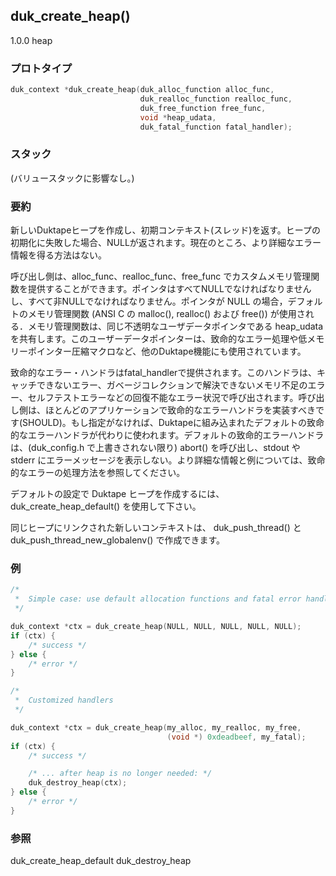 ## duk_create_heap() 

1.0.0 heap

### プロトタイプ

```c
duk_context *duk_create_heap(duk_alloc_function alloc_func,
                             duk_realloc_function realloc_func,
                             duk_free_function free_func,
                             void *heap_udata,
                             duk_fatal_function fatal_handler);
```

### スタック

(バリュースタックに影響なし。)


### 要約

新しいDuktapeヒープを作成し、初期コンテキスト(スレッド)を返す。ヒープの初期化に失敗した場合、NULLが返されます。現在のところ、より詳細なエラー情報を得る方法はない。

呼び出し側は、alloc_func、realloc_func、free_func でカスタムメモリ管理関数を提供することができます。ポインタはすべてNULLでなければなりませんし、すべて非NULLでなければなりません。ポインタが NULL の場合，デフォルトのメモリ管理関数 (ANSI C の malloc(), realloc() および free()) が使用される．メモリ管理関数は、同じ不透明なユーザデータポインタである heap_udata を共有します。このユーザーデータポインターは、致命的なエラー処理や低メモリーポインター圧縮マクロなど、他のDuktape機能にも使用されています。

致命的なエラー・ハンドラはfatal_handlerで提供されます。このハンドラは、キャッチできないエラー、ガベージコレクションで解決できないメモリ不足のエラー、セルフテストエラーなどの回復不能なエラー状況で呼び出されます。呼び出し側は、ほとんどのアプリケーションで致命的なエラーハンドラを実装すべきです(SHOULD)。もし指定がなければ、Duktapeに組み込まれたデフォルトの致命的なエラーハンドラが代わりに使われます。デフォルトの致命的エラーハンドラは、(duk_config.h で上書きされない限り) abort() を呼び出し、stdout や stderr にエラーメッセージを表示しない。より詳細な情報と例については、致命的なエラーの処理方法を参照してください。

デフォルトの設定で Duktape ヒープを作成するには、 duk_create_heap_default() を使用して下さい。

同じヒープにリンクされた新しいコンテキストは、 duk_push_thread() と duk_push_thread_new_globalenv() で作成できます。


### 例

```c
/*
 *  Simple case: use default allocation functions and fatal error handler
 */

duk_context *ctx = duk_create_heap(NULL, NULL, NULL, NULL, NULL);
if (ctx) {
    /* success */
} else {
    /* error */
}

/*
 *  Customized handlers
 */

duk_context *ctx = duk_create_heap(my_alloc, my_realloc, my_free,
                                   (void *) 0xdeadbeef, my_fatal);
if (ctx) {
    /* success */

    /* ... after heap is no longer needed: */
    duk_destroy_heap(ctx);
} else {
    /* error */
}
```

### 参照

duk_create_heap_default
duk_destroy_heap
